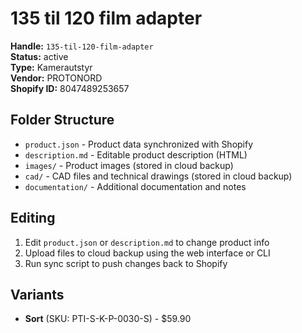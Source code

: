 # 135 til 120 film adapter

**Handle:** `135-til-120-film-adapter`  
**Status:** active  
**Type:** Kamerautstyr  
**Vendor:** PROTONORD  
**Shopify ID:** 8047489253657  

## Folder Structure

- `product.json` - Product data synchronized with Shopify
- `description.md` - Editable product description (HTML)
- `images/` - Product images (stored in cloud backup)
- `cad/` - CAD files and technical drawings (stored in cloud backup)
- `documentation/` - Additional documentation and notes

## Editing

1. Edit `product.json` or `description.md` to change product info
2. Upload files to cloud backup using the web interface or CLI
3. Run sync script to push changes back to Shopify

## Variants

- **Sort** (SKU: PTI-S-K-P-0030-S) - $59.90
